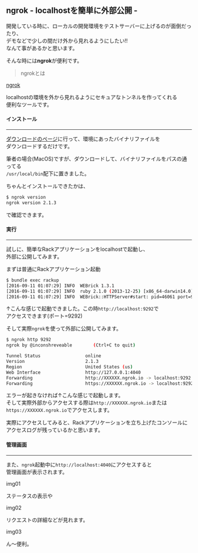 ## ngrok - localhostを簡単に外部公開 -

開発している時に、ローカルの開発環境をテストサーバーに上げるのが面倒だったり、<br>
デモなどで少しの間だけ外から見れるようにしたい!!<br>
なんて事があるかと思います。

そんな時には**ngrok**が便利です。

> ngrokとは

[ngrok](https://ngrok.com)

localhostの環境を外から見れるようにセキュアなトンネルを作ってくれる<br>
便利なツールです。

#### インストール
***

[ダウンロードのページ](https://ngrok.com/download)に行って、環境にあったバイナリファイルを<br>
ダウンロードするだけです。

筆者の場合(MacOS)ですが、ダウンロードして、バイナリファイルをパスの通ってる<br>
`/usr/local/bin`配下に置きました。

ちゃんとインストールできたかは、
```sh
$ ngrok version
ngrok version 2.1.3
```
で確認できます。

#### 実行
***

試しに、簡単なRackアプリケーションをlocalhostで起動し、<br>
外部に公開してみます。

まずは普通にRackアプリケーション起動
```sh
$ bundle exec rackup
[2016-09-11 01:07:29] INFO  WEBrick 1.3.1
[2016-09-11 01:07:29] INFO  ruby 2.1.0 (2013-12-25) [x86_64-darwin14.0]
[2016-09-11 01:07:29] INFO  WEBrick::HTTPServer#start: pid=46061 port=9292
```
↑こんな感じで起動できました。この時`http://localhost:9292`で<br>
アクセスできます(ポート=9292)

そして実際`ngrok`を使って外部に公開してみます。

```sh
$ ngrok http 9292
ngrok by @inconshreveable        (Ctrl+C to quit)

Tunnel Status                 online
Version                       2.1.3
Region                        United States (us)
Web Interface                 http://127.0.0.1:4040
Forwarding                    http://XXXXXX.ngrok.io -> localhost:9292
Forwarding                    https://XXXXXX.ngrok.io -> localhost:9292
```

エラーが起きなければ↑こんな感じで起動します。<br>
そして実際外部からアクセスする際は`http://XXXXXX.ngrok.io`または<br>
`https://XXXXXX.ngrok.io`でアクセスします。

実際にアクセスしてみると、Rackアプリケーションを立ち上げたコンソールに<br>
アクセスログが残っているかと思います。

#### 管理画面
***

また、`ngrok`起動中に`http://localhost:4040`にアクセスすると<br>
管理画面が表示されます。

img01

ステータスの表示や

img02

リクエストの詳細などが見れます。

img03

ん〜便利。
